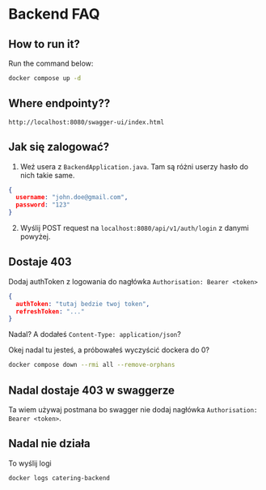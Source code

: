 # Backend FAQ

## How to run it?

Run the command below:

```sh
docker compose up -d
```
## Where endpointy??

```
http://localhost:8080/swagger-ui/index.html
```

## Jak się zalogować?

1. Weź usera z `BackendApplication.java`. Tam są różni userzy hasło do nich takie same.

```json
{
  username: "john.doe@gmail.com",
  password: "123"
}
```
2. Wyślij POST request na `localhost:8080/api/v1/auth/login` z danymi powyżej.

## Dostaje 403

Dodaj authToken z logowania do nagłówka `Authorisation: Bearer <token>`

```json
{
  authToken: "tutaj bedzie twoj token",
  refreshToken: "..."
}
```

Nadal? A dodałeś `Content-Type: application/json`?

Okej nadal tu jesteś, a próbowałeś wyczyścić dockera do 0?

```sh
docker compose down --rmi all --remove-orphans
```

## Nadal dostaje 403 w swaggerze

Ta wiem używaj postmana bo swagger nie dodaj nagłówka `Authorisation: Bearer <token>`.

## Nadal nie działa

To wyślij logi

```sh
docker logs catering-backend
```

